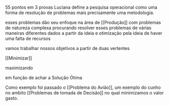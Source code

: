 55 pontos em 3 provas
Luciana define a pesquisa operacional como uma forma de resolução de problemas mais precisamente uma metodologia.

esses problemas dão seu enfoque na área de [[Produção]] com problemas de natureza complexa procurando resolver esses problemas de várias maneiras diferentes dados a partir da ideia e otimização pela ideia de haver uma falta de recursos 

vamos trabalhar nossos objetivos a partir de duas vertentes

[[Minimizar]]

maximizando

em função de achar a Solução Ótima

Como exemplo foi passado o [[Problema do Avião]], um exemplo do cunho no ambito [[Problemas de tomada de Decisão]] no qual minimizamos o valor gasto.

